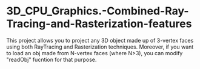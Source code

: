 # 3D_CPU_Graphics.-Combined-Ray-Tracing-and-Rasterization-features

This project allows you to project any 3D object made up of 3-vertex faces using both RayTracing and Rasterization techniques. Moreover, if you want to load an obj made from N-vertex faces (where N>3),  you can modify "readObj" fucntion for that purpose. 

